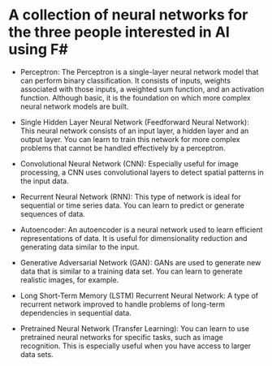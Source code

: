 # A collection of neural networks for the three people interested in AI using F#

- Perceptron: The Perceptron is a single-layer neural network model that can perform binary classification. It consists of inputs, weights associated with those inputs, a weighted sum function, and an activation function. Although basic, it is the foundation on which more complex neural network models are built.

- Single Hidden Layer Neural Network (Feedforward Neural Network): This neural network consists of an input layer, a hidden layer and an output layer. You can learn to train this network for more complex problems that cannot be handled effectively by a perceptron.

- Convolutional Neural Network (CNN): Especially useful for image processing, a CNN uses convolutional layers to detect spatial patterns in the input data.

- Recurrent Neural Network (RNN): This type of network is ideal for sequential or time series data. You can learn to predict or generate sequences of data.

- Autoencoder: An autoencoder is a neural network used to learn efficient representations of data. It is useful for dimensionality reduction and generating data similar to the input.

- Generative Adversarial Network (GAN): GANs are used to generate new data that is similar to a training data set. You can learn to generate realistic images, for example.

- Long Short-Term Memory (LSTM) Recurrent Neural Network: A type of recurrent network improved to handle problems of long-term dependencies in sequential data.

- Pretrained Neural Network (Transfer Learning): You can learn to use pretrained neural networks for specific tasks, such as image recognition. This is especially useful when you have access to larger data sets.